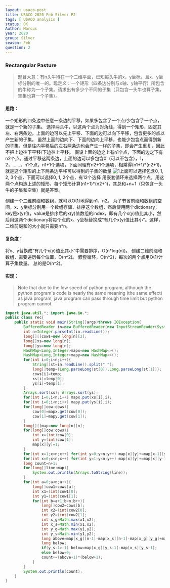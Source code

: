 ```yaml
---
layout: usaco-post
title: USACO 2020 Feb Silver P2
tags: [ USACO analysis ]
status: OK
Author: Marcus
year: 2020
group: Silver
season: Feb
question: 2
---
```

### Rectangular Pasture

> 题目大意：有n头牛待在一个二维平面，已知每头牛的x，y坐标，且x、y坐标分别的唯一的。现定义：一个矩形（四条边分别与x轴、y轴平行）所包含的牛称为一个子集。请求出有多少个不同的子集（只包含一头牛也算子集，空集也算一个子集）。

#### 思路：

一个矩形的四条边中任意一条边的平移，如果多包含了一个点/少包含了一个点，就是一个新的子集。
选择两头牛，以这两个点为对角线，得到一个矩形，固定其左、右两条边。上面的边可以先上平移、下面的边可以向下平移，包含更多的点以产生新的子集。
虽然上面的边向下、下面的边向上平移，也能少包含点而得到新的子集，但是往内平移后的左右两条边也会产生一样的子集，即会产生重复，因此不把上边往下平移/下边往上平移。
假设上面的边之上有n1个点，下面的边之下有n2个点。通过平移这两条边，上面的边可以多包含0（可以不包含），1，2，……，n1个点，n1+1个选项，下面同理有n2+1个选项，相乘得(n1+1)\*(n2+1)，就是这个矩形的上下两条边平移可以得到的子集的数量
![1](https://tva1.sinaimg.cn/mw690/0085ShT8gy1glwweqwyqdj307609paad.jpg)上面可以选择包含0, 1, 2, 3个点，下面可以选择0, 1, 2个点，有12个选择
用嵌套循环来选择两个点，用这两个点构造上述的矩形，每个矩形计算(n1+1)\*(n2+1)，其总和+n+1（只包含一头牛的子集和空集）就是答案。

创建一个二维前缀和数组，就可以O(1)地得到n1、n2。
为了节省前缀和数组的空间，x、y坐标分别用一个数组存储、排序这个数组，然后使用两个dictionary，key是x(y)值，value是排序后的x(y)值数组的index，即有几个x(y)值比其小，然后用这两个dictionary将每个点的x、y坐标替换成“有几个x(y)值比其小”。这样，二维前缀和的大小就只需要n\*n。

#### 复杂度：

将x、y替换成“有几个x(y)值比其小”中需要排序，O(n*log(n))。
创建二维前缀和数组，需要遍历每个位置，O(n\^2)。
嵌套循环，O(n\^2)，每次的两个点用O(1)计算子集数量。
总的是O(n\^2)。

#### 实现：

> Note that due to the low speed of python program, although the python program's code is nearly the same meaning (the same effect) as java program, java program can pass through time limit but python program cannot. 

```java
import java.util.*; import java.io.*;
public class rec{
    public static void main(String[]args)throws IOException{
        BufferedReader in=new BufferedReader(new InputStreamReader(System.in));
        int n=Integer.parseInt(in.readLine());
        long[][]cows=new long[n][2];
        long[]xs=new long[n];
        long[]ys=new long[n];
        HashMap<Long,Integer>mapx=new HashMap<>();
        HashMap<Long,Integer>mapy=new HashMap<>();
        for(int i=0;i<n;i++){
            String[]st=in.readLine().split(" ");
            long[]temp={Long.parseLong(st[0]),Long.parseLong(st[1])};
            cows[i]=temp;
            xs[i]=temp[0];
            ys[i]=temp[1];
        }
        Arrays.sort(xs); Arrays.sort(ys);
        for(int i=0;i<n;i++) mapx.put(xs[i],i);
        for(int i=0;i<n;i++) mapy.put(ys[i],i);
        for(long[]cow:cows){
            cow[0]=mapx.get(cow[0]);
            cow[1]=mapy.get(cow[1]);
        }
        long[][]map=new long[n][n];
        for(long[]cow:cows){
            int x=(int)cow[0];
            int y=(int)cow[1];
            map[x][y]=1;
        }
        for(int x=1;x<n;x++) for(int y=0;y<n;y++) map[x][y]+=map[x-1][y];
        for(int x=0;x<n;x++) for(int y=1;y<n;y++) map[x][y]+=map[x][y-1];
        long count=n+1;
        for(long[]line:map){
            System.out.println(Arrays.toString(line));
        }
        for(int a=0;a<n;a++){
            long[]cow1=cows[a];
            int x1=(int)cow1[0];
            int y1=(int)cow1[1];
            for(int b=a+1;b<n;b++){
                long[]cow2=cows[b];
                int x2=(int)cow2[0];
                int y2=(int)cow2[1];
                int x_g=Math.max(x1,x2);
                int x_s=Math.min(x1,x2);
                int y_g=Math.max(y1,y2);
                int y_s=Math.min(y1,y2);
                long above=map[x_g][n-1]-map[x_s][n-1]-map[x_g][y_g]+map[x_s][y_g];
                long below;
                if(y_s-1>-1) below=map[x_g][y_s-1]-map[x_s][y_s-1];
                else below=0;
                count+=(above+1)*(below+1);
            }
        }
        System.out.println(count);
    }
}
```

